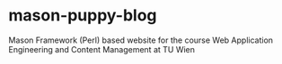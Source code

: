 # mason-puppy-blog
Mason Framework (Perl) based website for the course Web Application Engineering and Content Management at TU Wien
